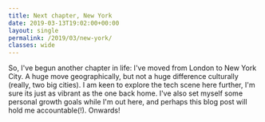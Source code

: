 ```yaml
---
title: Next chapter, New York
date: 2019-03-13T19:02:00+00:00
layout: single
permalink: /2019/03/new-york/
classes: wide
---
```

So, I've begun another chapter in life: I've moved from London to New York City. A huge move geographically, but not a huge difference culturally (really, two big cities). I am keen to explore the tech scene here further, I'm sure its just as vibrant as the one back home. I've also set myself some personal growth goals while I'm out here, and perhaps this blog post will hold me accountable(!). Onwards!